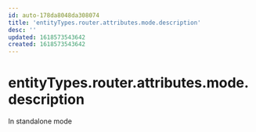 ```yaml
---
id: auto-178da8048da308074
title: 'entityTypes.router.attributes.mode.description'
desc: ''
updated: 1618573543642
created: 1618573543642
---
```

# entityTypes.router.attributes.mode.description

In standalone mode